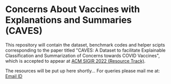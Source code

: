 # Concerns About Vaccines with Explanations and Summaries (CAVES)

This repository will contain the dataset, benchmark codes and helper scipts corresponding to the paper titled "CAVES: A Dataset to facilitate Explainable Classification and Summarization of Concerns towards COVID Vaccines", which is accepted to appear at [ACM SIGIR 2022 (Resource Track)](https://sigir.org/sigir2022/program/accepted/ "SIGIR2022"). 

The resources will be put up here shortly...
For queries please mail me at: [Email ID](mailto:sohampoddar@kgpian.iitkgp.ac.in) 
